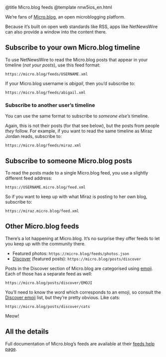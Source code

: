 @title Micro.blog feeds
@template nnw5ios_en.html

We’re fans of [Micro.blog][mb], an open microblogging platform.

Because it’s built on open web standards like RSS, apps like NetNewsWire can also provide a window into the content there.

[mb]: https://micro.blog


Subscribe to your own Micro.blog timeline
-----------------------------------------

To use NetNewsWire to read the Micro.blog posts that appear in your timeline (*not your posts*), use this feed format:

	https://micro.blog/feeds/USERNAME.xml

If your Micro.blog username is *abigail*, then you’d subscribe to:

	https://micro.blog/feeds/abigail.xml

### Subscribe to another user’s timeline

You can use the same format to subscribe to *someone else’s* timeline.

Again, this is not their posts (for that see below), but the posts from people *they* follow. For example, if you want to read the same timeline as Miraz Jordan reads, subscribe to:
	
	https://micro.blog/feeds/miraz.xml	


Subscribe to someone Micro.blog posts
---------------------------------------

To read the posts made to a single Micro.blog feed, you use a slightly different feed address:

	https://USERNAME.micro.blog/feed.xml

So if you want to keep up with what Miraz is posting to her own blog, subscribe to:

	https://miraz.micro.blog/feed.xml


Other Micro.blog feeds
----------------------

There’s a lot happening at Micro.blog. It’s no surprise they offer feeds to let you keep up with the community there.

- Featured photos: `https://micro.blog/feeds/photos.json`
- [Discover][d] (featured posts): `https://micro.blog/posts/discover`

Posts in the Discover section of Micro.blog are categorised using [emoji][tagmoji]. Each of those has a separate feed as well:

	https://micro.blog/posts/discover/EMOJI
	
You’ll need to know the word which corresponds to an emoji, so consult the [Discover emoji][tagmoji] list, but they’re pretty obvious. Like cats:

	https://micro.blog/posts/discover/cats

Meow!


All the details
---------------

Full documentation of Micro.blog’s feeds are available at their [feeds help page][mb-feeds].


[d]: https://micro.blog/discover
[tagmoji]: https://help.micro.blog/2018/tagmoji/
[mb-feeds]: https://help.micro.blog/2017/api-feeds/
